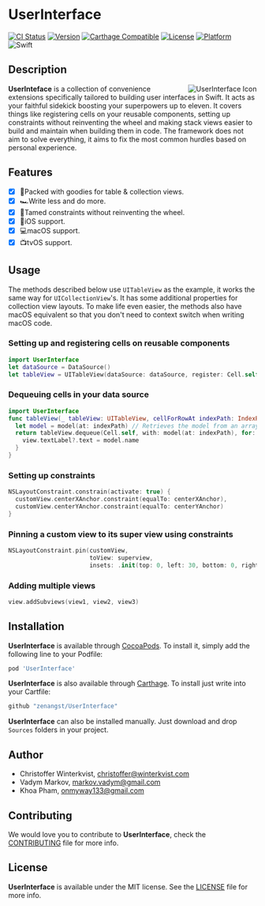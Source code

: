 # UserInterface

[![CI Status](https://img.shields.io/circleci/project/github/zenangst/UserInterface.svg)](https://circleci.com/gh/zenangst/UserInterface)
[![Version](https://img.shields.io/cocoapods/v/UserInterface.svg?style=flat)](http://cocoadocs.org/docsets/UserInterface)
[![Carthage Compatible](https://img.shields.io/badge/Carthage-compatible-4BC51D.svg?style=flat)](https://github.com/Carthage/Carthage)
[![License](https://img.shields.io/cocoapods/l/UserInterface.svg?style=flat)](http://cocoadocs.org/docsets/UserInterface)
[![Platform](https://img.shields.io/cocoapods/p/UserInterface.svg?style=flat)](http://cocoadocs.org/docsets/UserInterface)
![Swift](https://img.shields.io/badge/%20in-swift%204.0-orange.svg)

## Description

<img src="https://github.com/zenangst/UserInterface/blob/master/Images/UserInterface-icon.png?raw=true" alt="UserInterface Icon" align="right" />

**UserInteface** is a collection of convenience extensions specifically tailored to building user interfaces in Swift. It acts as your faithful sidekick boosting your superpowers up to eleven. It covers things like registering cells on your reusable components, setting up constraints without reinventing the wheel and making stack views easier to build and maintain when building them in code.
The framework does not aim to solve everything, it aims to fix the most common hurdles based on personal experience.

## Features

- [x] 🍭Packed with goodies for table & collection views.
- [x] 🏎Write less and do more.
- [x] 📐Tamed constraints without reinventing the wheel.
- [x] 📱iOS support.
- [x] 💻macOS support.
- [x] 📺tvOS support.

## Usage

The methods described below use `UITableView` as the example, it works the same way for `UICollectionView`'s.
It has some additional properties for collection view layouts. To make life even easier, the methods also have macOS
equivalent so that you don't need to context switch when writing macOS code.

### Setting up and registering cells on reusable components
```swift
import UserInterface
let dataSource = DataSource()
let tableView = UITableView(dataSource: dataSource, register: Cell.self)
```
### Dequeuing cells in your data source
```swift
import UserInterface
func tableView(_ tableView: UITableView, cellForRowAt indexPath: IndexPath) -> UITableViewCell {
  let model = model(at: indexPath) // Retrieves the model from an array.
  return tableView.dequeue(Cell.self, with: model(at: indexPath), for: indexPath) { view, model in
    view.textLabel?.text = model.name
  }
}
```

### Setting up constraints
```swift
NSLayoutConstraint.constrain(activate: true) {
  customView.centerXAnchor.constraint(equalTo: centerXAnchor),
  customView.centerYAnchor.constraint(equalTo: centerYAnchor)
}
```

### Pinning a custom view to its super view using constraints
```swift
NSLayoutConstraint.pin(customView, 
                       toView: superview, 
                       insets: .init(top: 0, left: 30, bottom: 0, right: -30))
```

### Adding multiple views
```swift
view.addSubviews(view1, view2, view3)
```

## Installation

**UserInterface** is available through [CocoaPods](http://cocoapods.org). To install
it, simply add the following line to your Podfile:

```ruby
pod 'UserInterface'
```

**UserInterface** is also available through [Carthage](https://github.com/Carthage/Carthage).
To install just write into your Cartfile:

```ruby
github "zenangst/UserInterface"
```

**UserInterface** can also be installed manually. Just download and drop `Sources` folders in your project.

## Author

- Christoffer Winterkvist, christoffer@winterkvist.com
- Vadym Markov, markov.vadym@gmail.com
- Khoa Pham, onmyway133@gmail.com

## Contributing

We would love you to contribute to **UserInterface**, check the [CONTRIBUTING](https://github.com/zenangst/UserInterface/blob/master/CONTRIBUTING.md) file for more info.

## License

**UserInterface** is available under the MIT license. See the [LICENSE](https://github.com/zenangst/UserInterface/blob/master/LICENSE.md) file for more info.
